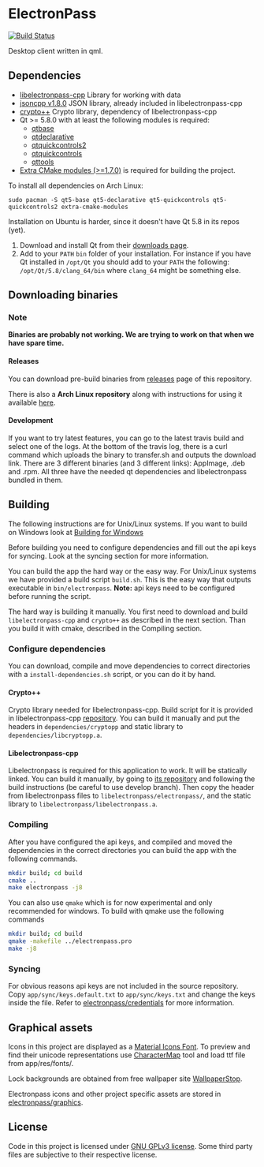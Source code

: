 # ElectronPass
[![Build Status](https://travis-ci.org/electronpass/electronpass-desktop.svg?branch=develop)](https://travis-ci.org/electronpass/electronpass-desktop)

Desktop client written in qml.

## Dependencies

- [libelectronpass-cpp](https://github.com/electronpass/libelectronpass) Library for working with data
- [jsoncpp v1.8.0](https://github.com/open-source-parsers/jsoncpp) JSON library, already included in libelectronpass-cpp
- [crypto++](https://www.cryptopp.com/) Crypto library, dependency of libelectronpass-cpp
- Qt >= 5.8.0 with at least the following modules is required:
    - [qtbase](http://code.qt.io/cgit/qt/qtbase.git)
    - [qtdeclarative](http://code.qt.io/cgit/qt/qtdeclarative.git)
    - [qtquickcontrols2](http://code.qt.io/cgit/qt/qtquickcontrols2.git)
    - [qtquickcontrols](http://code.qt.io/cgit/qt/qtquickcontrols.git)
    - [qttools](http://code.qt.io/cgit/qt/qttools.git/)
- [Extra CMake modules (>=1.7.0)](https://github.com/KDE/extra-cmake-modules) is required for building the project.

To install all dependencies on Arch Linux:

    sudo pacman -S qt5-base qt5-declarative qt5-quickcontrols qt5-quickcontrols2 extra-cmake-modules

Installation on Ubuntu is harder, since it doesn't have Qt 5.8 in its repos (yet).

1. Download and install Qt from their [downloads page](https://www.qt.io/download/).
2. Add to your ```PATH``` ```bin``` folder of your installation. For instance if you have Qt installed in ```/opt/Qt``` you should add to your ```PATH``` the following: ```/opt/Qt/5.8/clang_64/bin``` where ```clang_64``` might be something else.

## Downloading binaries

### Note
**Binaries are probably not working. We are trying to work on that when we have spare time.**

#### Releases

You can download pre-build binaries from [releases](https://github.com/electronpass/electronpass-desktop/releases) page of this repository.

There is also a **Arch Linux repository** along with instructions for using it available [here](https://github.com/electronpass/arch-packages).

#### Development

If you want to try latest features, you can go to the latest travis build and select one of the logs. At the bottom of the travis log, there is a curl command which uploads the binary to transfer.sh and outputs the download link. There are 3 different binaries (and 3 different links): AppImage, .deb and .rpm. All three have the needed qt dependencies and libelectronpass bundled in them.

## Building
The following instructions are for Unix/Linux systems. If you want to build on Windows look at [Building for Windows](https://github.com/electronpass/electronpass-desktop/blob/develop/Build-Win.md)

Before building you need to configure dependencies and fill out the api keys for syncing. Look at the syncing section for more information.

You can build the app the hard way or the easy way. For Unix/Linux systems we have provided a build script `build.sh`. This is the easy way that outputs executable in `bin/electronpass`. **Note:** api keys need to be configured before running the script.

The hard way is building it manually. You first need to download and build `libelectronpass-cpp` and `crypto++` as described in the next section. Than you build it with cmake, described in the Compiling section.

### Configure dependencies
You can download, compile and move dependencies to correct directories with a `install-dependencies.sh` script, or you can do it by hand.

#### Crypto++
Crypto library needed for libelectronpass-cpp. Build script for it is provided in libelectronpass-cpp [repository](https://github.com/electronpass/libelectronpass-cpp/tree/develop). You can build it manually and put the headers in ```dependencies/cryptopp``` and static library to ```dependencies/libcryptopp.a```.

#### Libelectronpass-cpp
Libelectronpass is required for this application to work. It will be statically linked. You can build it manually, by going to [its repository](https://github.com/electronpass/libelectronpass-cpp/) and following the build instructions (be careful to use develop branch). Then copy the header from libelectronpass files to ```libelectronpass/electronpass/```, and the static library to ```libelectronpass/libelectronpass.a```.

### Compiling
After you have configured the api keys, and compiled and moved the dependencies in the correct directories you can build the app with the following commands.

```bash
mkdir build; cd build
cmake ..
make electronpass -j8
```

You can also use `qmake` which is for now experimental and only recommended for windows. To build with qmake use the following commands
```bash
mkdir build; cd build
qmake -makefile ../electronpass.pro
make -j8
```

### Syncing
For obvious reasons api keys are not included in the source repository. Copy `app/sync/keys.default.txt` to `app/sync/keys.txt` and change the keys inside the file. Refer to [electronpass/credentials](https://github.com/electronpass/credentials) for more information.

## Graphical assets
Icons in this project are displayed as a [Material Icons Font](). To preview and find their unicode representations use [CharacterMap](http://bluejamesbond.github.io/CharacterMap/) tool and load ttf file from app/res/fonts/.

Lock backgrounds are obtained from free wallpaper site  [WallpaperStop](http://www.wallpaperstop.com).

Electronpass icons and other project specific assets are stored in [electronpass/graphics](https://github.com/electronpass/graphics).

## License
Code in this project is licensed under [GNU GPLv3 license](https://github.com/electronpass/electronpass-desktop/blob/master/LICENSE). Some third party files are subjective to their respective license.
